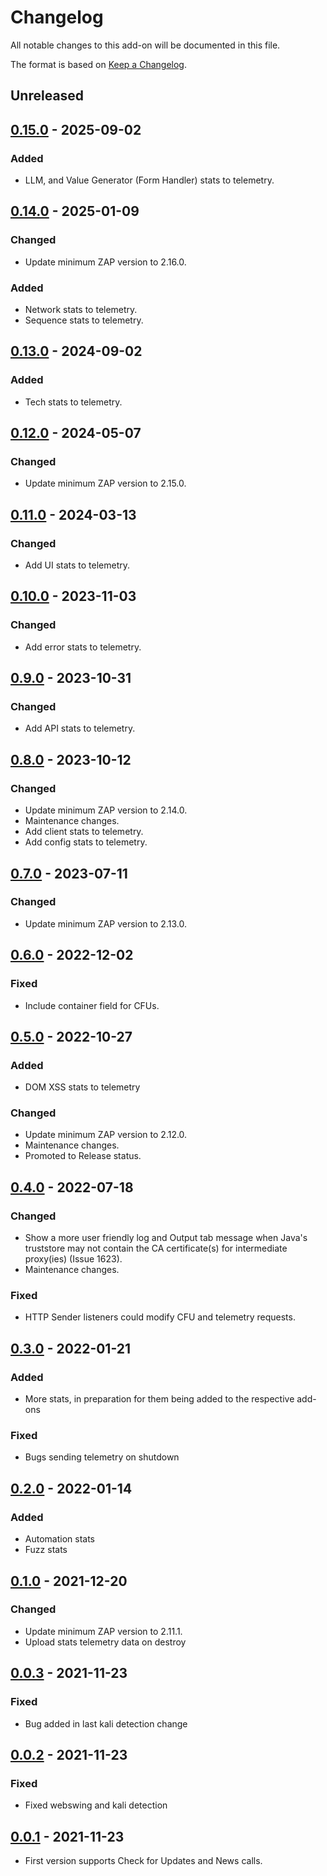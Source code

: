 # Changelog
All notable changes to this add-on will be documented in this file.

The format is based on [Keep a Changelog](https://keepachangelog.com/en/1.0.0/).

## Unreleased


## [0.15.0] - 2025-09-02
### Added
- LLM, and Value Generator (Form Handler) stats to telemetry.

## [0.14.0] - 2025-01-09
### Changed
- Update minimum ZAP version to 2.16.0.

### Added
- Network stats to telemetry.
- Sequence stats to telemetry.

## [0.13.0] - 2024-09-02
### Added
- Tech stats to telemetry.

## [0.12.0] - 2024-05-07
### Changed
- Update minimum ZAP version to 2.15.0.

## [0.11.0] - 2024-03-13
### Changed
- Add UI stats to telemetry.

## [0.10.0] - 2023-11-03
### Changed
- Add error stats to telemetry.

## [0.9.0] - 2023-10-31
### Changed
- Add API stats to telemetry.

## [0.8.0] - 2023-10-12
### Changed
- Update minimum ZAP version to 2.14.0.
- Maintenance changes.
- Add client stats to telemetry.
- Add config stats to telemetry.

## [0.7.0] - 2023-07-11
### Changed
- Update minimum ZAP version to 2.13.0.

## [0.6.0] - 2022-12-02
### Fixed
- Include container field for CFUs.

## [0.5.0] - 2022-10-27
### Added
- DOM XSS stats to telemetry

### Changed
- Update minimum ZAP version to 2.12.0.
- Maintenance changes.
- Promoted to Release status.

## [0.4.0] - 2022-07-18
### Changed
- Show a more user friendly log and Output tab message when Java's truststore may not contain the CA certificate(s) for intermediate proxy(ies) (Issue 1623).
- Maintenance changes.

### Fixed
- HTTP Sender listeners could modify CFU and telemetry requests.

## [0.3.0] - 2022-01-21
### Added
- More stats, in preparation for them being added to the respective add-ons
### Fixed
- Bugs sending telemetry on shutdown

## [0.2.0] - 2022-01-14
### Added
- Automation stats
- Fuzz stats

## [0.1.0] - 2021-12-20
### Changed
- Update minimum ZAP version to 2.11.1.
- Upload stats telemetry data on destroy

## [0.0.3] - 2021-11-23
### Fixed
- Bug added in last kali detection change

## [0.0.2] - 2021-11-23

### Fixed
- Fixed webswing and kali detection

## [0.0.1] - 2021-11-23

- First version supports Check for Updates and News calls.

[0.15.0]: https://github.com/zaproxy/zap-extensions/releases/callhome-v0.15.0
[0.14.0]: https://github.com/zaproxy/zap-extensions/releases/callhome-v0.14.0
[0.13.0]: https://github.com/zaproxy/zap-extensions/releases/callhome-v0.13.0
[0.12.0]: https://github.com/zaproxy/zap-extensions/releases/callhome-v0.12.0
[0.11.0]: https://github.com/zaproxy/zap-extensions/releases/callhome-v0.11.0
[0.10.0]: https://github.com/zaproxy/zap-extensions/releases/callhome-v0.10.0
[0.9.0]: https://github.com/zaproxy/zap-extensions/releases/callhome-v0.9.0
[0.8.0]: https://github.com/zaproxy/zap-extensions/releases/callhome-v0.8.0
[0.7.0]: https://github.com/zaproxy/zap-extensions/releases/callhome-v0.7.0
[0.6.0]: https://github.com/zaproxy/zap-extensions/releases/callhome-v0.6.0
[0.5.0]: https://github.com/zaproxy/zap-extensions/releases/callhome-v0.5.0
[0.4.0]: https://github.com/zaproxy/zap-extensions/releases/callhome-v0.4.0
[0.3.0]: https://github.com/zaproxy/zap-extensions/releases/callhome-v0.3.0
[0.2.0]: https://github.com/zaproxy/zap-extensions/releases/callhome-v0.2.0
[0.1.0]: https://github.com/zaproxy/zap-extensions/releases/callhome-v0.1.0
[0.0.3]: https://github.com/zaproxy/zap-extensions/releases/callhome-v0.0.3
[0.0.2]: https://github.com/zaproxy/zap-extensions/releases/callhome-v0.0.2
[0.0.1]: https://github.com/zaproxy/zap-extensions/releases/callhome-v0.0.1
